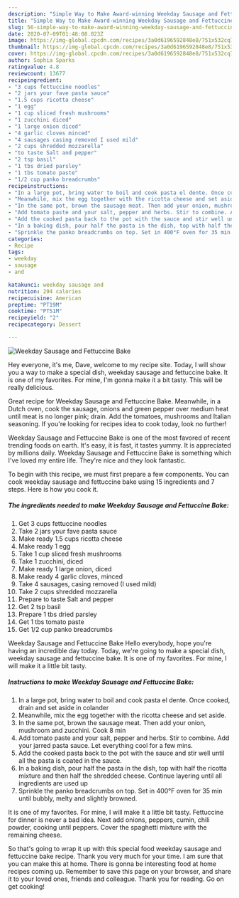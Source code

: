 ```yaml
---
description: "Simple Way to Make Award-winning Weekday Sausage and Fettuccine Bake"
title: "Simple Way to Make Award-winning Weekday Sausage and Fettuccine Bake"
slug: 56-simple-way-to-make-award-winning-weekday-sausage-and-fettuccine-bake
date: 2020-07-09T01:48:08.023Z
image: https://img-global.cpcdn.com/recipes/3a0d6196592848e8/751x532cq70/weekday-sausage-and-fettuccine-bake-recipe-main-photo.jpg
thumbnail: https://img-global.cpcdn.com/recipes/3a0d6196592848e8/751x532cq70/weekday-sausage-and-fettuccine-bake-recipe-main-photo.jpg
cover: https://img-global.cpcdn.com/recipes/3a0d6196592848e8/751x532cq70/weekday-sausage-and-fettuccine-bake-recipe-main-photo.jpg
author: Sophia Sparks
ratingvalue: 4.8
reviewcount: 13677
recipeingredient:
- "3 cups fettuccine noodles"
- "2 jars your fave pasta sauce"
- "1.5 cups ricotta cheese"
- "1 egg"
- "1 cup sliced fresh mushrooms"
- "1 zucchini diced"
- "1 large onion diced"
- "4 garlic cloves minced"
- "4 sausages casing removed I used mild"
- "2 cups shredded mozzarella"
- "to taste Salt and pepper"
- "2 tsp basil"
- "1 tbs dried parsley"
- "1 tbs tomato paste"
- "1/2 cup panko breadcrumbs"
recipeinstructions:
- "In a large pot, bring water to boil and cook pasta el dente. Once cooked, drain and set aside in colander"
- "Meanwhile, mix the egg together with the ricotta cheese and set aside."
- "In the same pot, brown the sausage meat. Then add your onion, mushroom and zucchini. Cook 8 min"
- "Add tomato paste and your salt, pepper and herbs. Stir to combine. Add your jarred pasta sauce. Let everything cool for a few mins."
- "Add the cooked pasta back to the pot with the sauce and stir well until all the pasta is coated in the sauce."
- "In a baking dish, pour half the pasta in the dish, top with half the ricotta mixture and then half the shredded cheese. Continue layering until all ingredients are used up"
- "Sprinkle the panko breadcrumbs on top. Set in 400°F oven for 35 min until bubbly, melty and slightly browned."
categories:
- Recipe
tags:
- weekday
- sausage
- and

katakunci: weekday sausage and 
nutrition: 294 calories
recipecuisine: American
preptime: "PT19M"
cooktime: "PT51M"
recipeyield: "2"
recipecategory: Dessert

---
```



![Weekday Sausage and Fettuccine Bake](https://img-global.cpcdn.com/recipes/3a0d6196592848e8/751x532cq70/weekday-sausage-and-fettuccine-bake-recipe-main-photo.jpg)

Hey everyone, it's me, Dave, welcome to my recipe site. Today, I will show you a way to make a special dish, weekday sausage and fettuccine bake. It is one of my favorites. For mine, I'm gonna make it a bit tasty. This will be really delicious.

Great recipe for Weekday Sausage and Fettuccine Bake. Meanwhile, in a Dutch oven, cook the sausage, onions and green pepper over medium heat until meat is no longer pink; drain. Add the tomatoes, mushrooms and Italian seasoning. If you&#39;re looking for recipes idea to cook today, look no further!

Weekday Sausage and Fettuccine Bake is one of the most favored of recent trending foods on earth. It's easy, it is fast, it tastes yummy. It is appreciated by millions daily. Weekday Sausage and Fettuccine Bake is something which I've loved my entire life. They're nice and they look fantastic.


To begin with this recipe, we must first prepare a few components. You can cook weekday sausage and fettuccine bake using 15 ingredients and 7 steps. Here is how you cook it.

<!--inarticleads1-->

##### The ingredients needed to make Weekday Sausage and Fettuccine Bake:

1. Get 3 cups fettuccine noodles
1. Take 2 jars your fave pasta sauce
1. Make ready 1.5 cups ricotta cheese
1. Make ready 1 egg
1. Take 1 cup sliced fresh mushrooms
1. Take 1 zucchini, diced
1. Make ready 1 large onion, diced
1. Make ready 4 garlic cloves, minced
1. Take 4 sausages, casing removed (I used mild)
1. Take 2 cups shredded mozzarella
1. Prepare to taste Salt and pepper
1. Get 2 tsp basil
1. Prepare 1 tbs dried parsley
1. Get 1 tbs tomato paste
1. Get 1/2 cup panko breadcrumbs


Weekday Sausage and Fettuccine Bake Hello everybody, hope you&#39;re having an incredible day today. Today, we&#39;re going to make a special dish, weekday sausage and fettuccine bake. It is one of my favorites. For mine, I will make it a little bit tasty. 

<!--inarticleads2-->

##### Instructions to make Weekday Sausage and Fettuccine Bake:

1. In a large pot, bring water to boil and cook pasta el dente. Once cooked, drain and set aside in colander
1. Meanwhile, mix the egg together with the ricotta cheese and set aside.
1. In the same pot, brown the sausage meat. Then add your onion, mushroom and zucchini. Cook 8 min
1. Add tomato paste and your salt, pepper and herbs. Stir to combine. Add your jarred pasta sauce. Let everything cool for a few mins.
1. Add the cooked pasta back to the pot with the sauce and stir well until all the pasta is coated in the sauce.
1. In a baking dish, pour half the pasta in the dish, top with half the ricotta mixture and then half the shredded cheese. Continue layering until all ingredients are used up
1. Sprinkle the panko breadcrumbs on top. Set in 400°F oven for 35 min until bubbly, melty and slightly browned.


It is one of my favorites. For mine, I will make it a little bit tasty. Fettuccine for dinner is never a bad idea. Next add onions, peppers, cumin, chili powder, cooking until peppers. Cover the spaghetti mixture with the remaining cheese. 

So that's going to wrap it up with this special food weekday sausage and fettuccine bake recipe. Thank you very much for your time. I am sure that you can make this at home. There is gonna be interesting food at home recipes coming up. Remember to save this page on your browser, and share it to your loved ones, friends and colleague. Thank you for reading. Go on get cooking!
